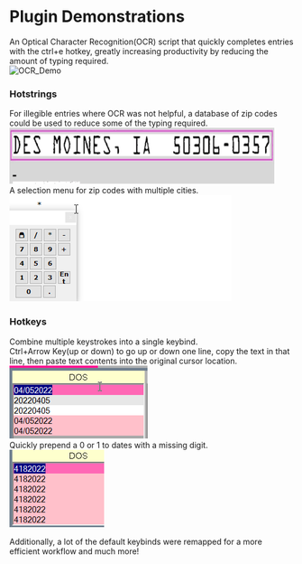 # Plugin Demonstrations
An Optical Character Recognition(OCR) script that quickly completes entries with the ctrl+e hotkey, greatly increasing productivity by reducing the amount of typing required.</br>
![OCR_Demo](demos/ocr_demo.gif)

### Hotstrings
For illegible entries where OCR was not helpful, a database of zip codes could be used to reduce some of the typing required.</br>
![des moines_demo](demos/desmoines.gif)</br>
A selection menu for zip codes with multiple cities.</br>
![zip_menu_demo](demos/zip_menu.gif)

### Hotkeys
Combine multiple keystrokes into a single keybind.</br>Ctrl+Arrow Key(up or down) to go up or down one line, copy the text in that line, then paste text contents into the original cursor location.</br>
![ctrl_arrow_keys](demos/ctrlupdown.gif)</br>
Quickly prepend a 0 or 1 to dates with a missing digit.</br>
![prepend](demos/prepend.gif)


Additionally, a lot of the default keybinds were remapped for a more efficient workflow and much more!